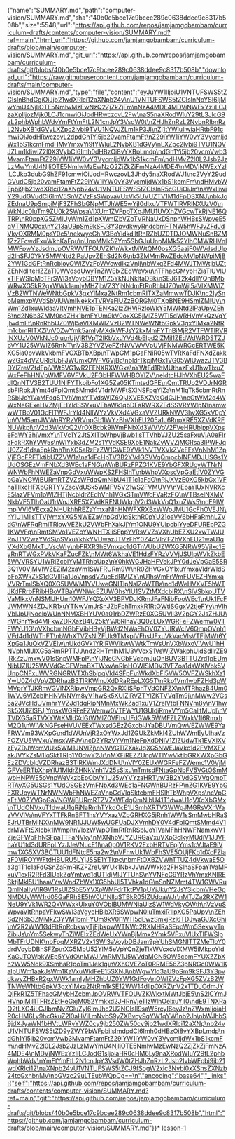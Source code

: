 {"name":"SUMMARY.md","path":"computer-vision/SUMMARY.md","sha":"40b0e5bce17c9bcee289c0638ddee9c8317b508b","size":5548,"url":"https://api.github.com/repos/jamjamgobambam/curriculum-drafts/contents/computer-vision/SUMMARY.md?ref=main","html_url":"https://github.com/jamjamgobambam/curriculum-drafts/blob/main/computer-vision/SUMMARY.md","git_url":"https://api.github.com/repos/jamjamgobambam/curriculum-drafts/git/blobs/40b0e5bce17c9bcee289c0638ddee9c8317b508b","download_url":"https://raw.githubusercontent.com/jamjamgobambam/curriculum-drafts/main/computer-vision/SUMMARY.md","type":"file","content":"eyJuYW1lIjoiU1VNTUFSWS5tZCIsInBhdGgiOiJjb21wdXRlci12aXNpb24v\nU1VNTUFSWS5tZCIsInNoYSI6IjMwYmU4NjliOTE5NmIwMzEwNzQ2ZjZkZjFm\nNzA4MDE4MDVjNWExYzIiLCJzaXplIjozMjk0LCJ1cmwiOiJodHRwczovL2Fw\naS5naXRodWIuY29tL3JlcG9zL2phbWphbWdvYmFtYmFtL2N1cnJpY3VsdW0t\nZHJhZnRzL2NvbnRlbnRzL2NvbXB1dGVyLXZpc2lvbi9TVU1NQVJZLm1kP3Jl\nZj1tYWluIiwiaHRtbF91cmwiOiJodHRwczovL2dpdGh1Yi5jb20vamFtamFt\nZ29iYW1iYW0vY3VycmljdWx1bS1kcmFmdHMvYmxvYi9tYWluL2NvbXB1dGVy\nLXZpc2lvbi9TVU1NQVJZLm1kIiwiZ2l0X3VybCI6Imh0dHBzOi8vYXBpLmdp\ndGh1Yi5jb20vcmVwb3MvamFtamFtZ29iYW1iYW0vY3VycmljdWx1bS1kcmFm\ndHMvZ2l0L2Jsb2JzLzMwYmU4NjliOTE5NmIwMzEwNzQ2ZjZkZjFmNzA4MDE4\nMDVjNWExYzIiLCJkb3dubG9hZF91cmwiOiJodHRwczovL3Jhdy5naXRodWJ1\nc2VyY29udGVudC5jb20vamFtamFtZ29iYW1iYW0vY3VycmljdWx1bS1kcmFm\ndHMvbWFpbi9jb21wdXRlci12aXNpb24vU1VNTUFSWS5tZCIsInR5cGUiOiJm\naWxlIiwiY29udGVudCI6ImV5SnVZVzFsSWpvaVUxVk5UVUZTV1M1dFpDSXNJ\nbkJoZEdnaU9pSmpiMjF3ZFhSbGNpMTJhWE5wYjI0dlxuVTFWTlRVRlNXUzV0\nWkNJc0luTm9ZU0k2SWpsaVlXUm1ZVFppTXpJMU1UVXhZVGcwTkRjNE16QTRP\nR0ppXG5ZMlUyWm1Zd1pXWmlZbVZoTVRNaUxDSnphWHBsSWpveE5qVTNMQ0ox\nY213aU9pSm9kSFJ3Y3pvdkwyRndcbmFTNW5hWFJvZFdJdVkyOXRMM0psY0c5\nekwycGhiV3BoYldkdlltRnRZbUZ0TDJOMWNuSnBZM1ZzZFcwdFxuWkhKaFpu\nUnpMMk52Ym5SbGJuUnpMMk52YlhCMWRHVnlMWFpwYzJsdmJpOVRWVTFOUVZK\nWkxtMWtQM0psXG5aajF0WVdsdUlpd2lhSFJ0YkY5MWNtd2lPaUpvZEhSd2N6\nb3ZMMmRwZEdoMVlpNWpiMjB2YW1GdGFtRnRcbloyOWlZVzFpWVcwdlkzVnlj\nbWxqZFd4MWJTMWtjbUZtZEhNdllteHZZaTl0WVdsdUwyTnZiWEIxZEdWeVxu\nTFhacGMybHZiaTlUVlUxTlFWSlpMbTFrSWl3aVoybDBYM1Z5YkNJNkltaDBk\nSEJ6T2k4dllYQnBMbWRwXG5kR2gxWWk1amIyMHZjbVZ3YjNNdmFtRnRhbUZ0\nWjI5aVlXMWlZVzB2WTNWeWNtbGpkV3gxYlMxa2NtRm1cbmRITXZaMmwwTDJK\nc2IySnpMemxpWVdSbVlUWmlNekkxTVRVeFlUZzBORGM0TXpBNE9HSmlZMlUy\nWm1Zd1xuWldaaVltVmhNVE1pTENKa2IzZHViRzloWkY5MWNtd2lPaUpvZEhS\nd2N6b3ZMM0poZHk1bmFYUm9kV0oxXG5jMlZ5WTI5dWRHVnVkQzVqYjIwdmFt\nRnRhbUZ0WjI5aVlXMWlZVzB2WTNWeWNtbGpkV3gxYlMxa2NtRm1cbmRITXZi\nV0ZwYmk5amIyMXdkWFJsY2kxMmFYTnBiMjR2VTFWTlRVRlNXUzV0WkNJc0lu\nUjVjR1VpT2lKbVxuYVd4bElpd2lZMjl1ZEdWdWRDSTZJbVY1U25WWlZ6RnNT\nV3B2YVZVeFZrNVVWVVpUVjFNMWRGcERTWE5KXG5ia0pvWkVkbmFVOXBTbXBp\nTWpGM1pGaFNiR05wTVRKaFdFNXdZakkwZGx4dVZURldUbFJWUmxOWFV6VjBc\nbldrTkpjMGx1VG05WlUwazJTV3BDYlZreVZtdFpiVWt5VG1wR2FFNXRXWGxa\nYWtFd1RtMUthazFxU1hwTlxuZWxFeFhHNVpWMFV6VFVkU2FGbHFWWHBOYlZV\neldtcHJhVXhEU25waFdIQnNTV3B2TUU1NlFYTkpibFo1XG5Za05KTmtsdGFE\nQmtTRUo2VDJrNGRsbFlRbkJjYmt4dFpIQmtSMmd4V1drMWFtSXlNSFpqYlZa\nM1lqTk5cbmRtRnRSblJoYlVaMFdqSTVhVmxYTVdsWlZ6QjJXVE5XZVdOdGJH\ncGtWM2d4WWxNeGExeHVZMjFHYldSSVxuVFhaWk1qbDFaRWRXZFdSSVRYWlpN\namwwWTBoV01GcFlTWFJrYld4NllWYzVkVXd4VGxaVVZURkNWV3hyXG5kV0pY\nVVM5amJWWnRYRzVRVnpGb1lWYzBhVXhEU205a1J6RnpXRE5XZVdKRFNUWkpi\nV2d3WkVoQ2VrOXBcbk9IWmFNbXd3WVVoV2FVeHRUblppVXpseFdWY3hjVmxY\nTVc1Y2JtSXlTbWhpVjBwb1lsTTVhbVJZU25saFxuVjA0eFlraFdkRXhYVW5s\nWlYxb3dZM2s1YVdKSE9XbE1NakZvWVZjMGRsa3lPWFJqU0ZZd1dsaEpkRnh1\nXG5aRzFzZW1GWE9YVk1NVTVXVkZVeFFsVnNhM1ZpVjFGcFRFTktibUZZVW1a\na1dFcHpTV3B2YVdGSVVqQmpcblNFMDJUSGs1YUdOSGEzVmFNbXd3WEc1aFNG\nWnBURzFPZG1KVE9YbGFXRUoyWTNrNWNWbFhNWEZaVnpGdVxuWWpKS2FHSlhT\nbWhpVXpscVpGaEtlV0ZYVGpGaVNGWjBURmRTZVZsWFdqQmNibU41T1c1aFdG\nRjJXVzE0XG5kbGx1VFhaTlIxcHFXbGRTYVZscVdUSk5WMFV5V21wS2FVMUVV\nVEpaYlUxNVRXcE5lazVFVm1oWlZHTjNcbldrZEdhVnh1VGxSTmVWcFVaRzFQ\nVTBselNXMVNkbVF5TlhOaU1rWnJXRE5XZVdKRFNUWkpiV2d3WkVoQ1xuZWs5\ncE9IWmpiVVl6VEcxa2NHUkhhREZaYmxaNlhHNWFXRXBxWWpJMU1GcFhOVEJN\nYlU1MllsTTVjVmxYXG5NWEZaVnpGdVlqSkthR0pYU21oaVV6bHFaRmhLZVdG\nWFRqRmlTRlowVEZkU2VWbFhXakJjYm1ONU9YUlpcblYyeDFUREpPZG1KWVFq\nRmtSMVo1VEZoYWNHTXliSFppYVRsVVZsVXhUbEZXU2xwTWJURnJTV2wzYVdS\nSVxuYkhkYVUwazJTVzFhY0Z4dVlrZFZhVXhEU21waU1qVXdXbGMxTUVscWIy\nbFRXR3hEVmxac1dGTnVUbUZWXG5NRW95VjIxc1EyRnRTWGxPVkVKaFZucFZk\nMWt6WkhaVE1HdzFYRzVVVjJSUlpWVkZkbE5WVVRSYU1WRjZcblYyMTRhbUpz\nY0hkWGJHaHFVekJPY0dJeVpGaE5SR3Q1V0VjMVlWZEZiM2xaVm1SWFRURm9W\nR0ZHVGxOY1xuYmxaVldrWldSbFpXWkZkS1dGVllRa1JoVnpsdVZucEdRMlZY\nU1hsVmFrWmFUVEZHYmxaVVRrTmlSbXQ0XG5UVWM1YVUweGNITlpNalZoWTBa\nd1dWeHVXVE5hWTJKdFRrbFRibHBoVTBaYWNWcEZUWGhsYlU1SVZtMXdcblRX\nSlVSbkpUTVVaMlkxVnNSMlJHUm10WFJYQXpXV3BPVDJKRmJFaFNibFpoWEc1\nUk1FcFJWMWN4ZDJKR1xuYTNwVmJrSnJZbFphTmxkR1RtOWtiSGgxV2tjeFYy\nVlhVblJpUjNoclpWUnNNMXBHYUV0a01rbDZWRzE0XG5UVll3V2pGY2JsZHJU\nWGhrYkd4MFkwZDRXazB4U25kYVJ6RlhaV3Q0ZEUxWGRFeFZWemw0VTFWYU1G\nVXhcbmNGbFVibHByVjBWd2NWaEhOV0ZYUlRWclV6QmpOVnh1VFd4d1dWTnFT\nbWhXTVZsNlZFUk9TMkpIVFhsUFxuVkVacVlsVTFjMWt6YXpGa1JuQkVZVEIw\nUkdGVk1YRlRWVlkwWWtkTmVsUnVXbWxoVlVwU1hHNVphMlJIXG5aRmRPTTJJ\nd2RHTmlhM1J3VVcxS1VsWjZWakphUldSdllrZE9jRkZzUmxwV01sSnpWMFpP\nYjJNeGNGbFVcbmJuQnBUV3BTTUZrd1pEUmNibUZIU25WVVdGcGFWbnBXTWxw\nRlpHOWlSMDV3VFZoa1dsWXlVbk5VUnpCNFxuWVRGNGRWTXhSblpqVld4SFpF\nWkdXbFl5VW5OVFZWSkhXa1YwU0Z4dVpVZDRhazB3TlRKWmJXdDRaREpLXG5T\nRkp1Vm1wbFZHd3pWMVprYTJKRmVGVlNXRlpwVmpGR2QxRXliSFphTVdONFZX\nMTRhazB4Um01WVJ6VlZcblhHNVNNVm8yV1hwSk5XUlZiRVZTYlZKTVVqTm9j\nMWw2VGs5a2JVcHdUVmhrYVZJd1dqRlpNMnMxWkZad1xuV1ZrelVtbFNNVm8y\nV1hwSk5XUlZlSFJjYmsxWGRFeFZWemw0VTFWYU1GUldjRmxVYm5CalltMUpl\nVTVIXG5aRTVXYWtKMldXdGtWMlZ0VFhsUFdGWk5WMFZLZWxkV1l6RmxhM2Q1\nWlVkNGFseHVUVEExTWxsdGEzZGxcblJYaDBUVmQwVEZWWE9YaFRWVm93WXpG\nd1dWUnVjR2xOYWxJd1ZGUkZkMkl4ZUhWWmEyUlhaVzFOZVU5WVxuVmsxWFJV\ncDZYRzVYVm1NeFpXdDNlV1ZIZUdwTk1EVXlXVzFyZDJWcmVIUk5WM1JNVlZj\nNWVGTlZXakJqXG5NWEJaVkc1d2FVMXFVakJVYkZsM1lqSktTRlp1Y0dwY2Jr\nMXFiREZZUnpWTlYwVktlbGRXWXpGbGEzZDVcblpVZDRhazB3TlRKWmJXdDNU\nVlY0ZEUxWGRFeFZWemc1V0VjMGFVeERTbXhpYlU1MldrZHNkVnh1V25sSlxu\nTmtsdFNtaGpNbFV5VGtOSmMwbHNPWE5oVnpWeVkzbEpObVY1U25wYVYzaHRT\nV3B2YVdGSVVqQmpTRTAyXG5USGs1YUdOSGEzVmFNbXd3WEc1aFNGWnBURzFP\nZG1KVE9YbGFXRUoyWTNrNWNWbFhNWEZaVnpGdVlqSktcbmFHSlhTbWhpVXps\ncVpGaEtlV0ZYVGpGaVNGWjBURmRTZVZsWFdqQmNibU41T1dwaU1qVXdXbGMx\nTUdONVxuT1dwaU1qRjNaRmhTYkdOcE1USmhXRTV3WWpJMGRsVXhWazVVVlVa\nVFYxTTFkRnBFT1hsYVYxazVZbGRHXG5jRnh1WW1sSmMwbHRaSEJrUTBrMlNX\nMW9NR1JJUW5wUGFUaDJXVmhDY0V4dFpIQmtSMmd4V1drMWFtSXlcbk1IWmpi\nVlozWWpOTmRtRnRSblJoYlVaMFhHNWFNamxwV1ZjeGFWbFhNSFpaTTFaNVky\nMXNhbVJYZURGaVxuVXpGclkyMUdiV1JJVFhaYU1td3dUREpLYzJJeVNucE1l\na0p0V1RKV2ExbHRTVEpjYms1cVJtaE9iVmw1XG5XV3BCTUU1dFNtcE5ha2w2\nVFhwUk1WbFhSVE5OUjFKb1dXcFZlazF0VlROYWFtdHBURU5LYjJSSE1YTkpc\nbmFtOXBZVWhTTUZ4dVkwaE5Oa3g1T1c1aFdGSnZaRmRKZFZreU9YUk1NbkJv\nWWxkd2FHSlhaSFpaYlVaMFxuV1cxR2RFd3lUakZqYmtwd1dUTldjMlJYTUhS\nYVNFcG9YRzVhYmxKNlRESktjMkl5U1haaVYwWndZbWs1XG5hbUl5TVhka1dG\nSnNZMmt4TW1GWVRuQmlNalIyVlRGV1RsUlZSbE5YVXpWMFdrTktPV1pUYjJk\nY2JsY3lcbmVHeGpNMDUyWW1rd05GaFRhSE5hV0U1NllqSTBkR05IZUdoaWJr\nMTJZa2RXZW1NeU9YVk1WR2QxWWxkUlxuY0VOblBUMWNiaUlzSW1WdVkyOWth\nVzVuSWpvaVltRnpaVFkwSWl3aVgyeHBibXR6SWpwN0luTmxiR1lpXG5PaUpv\nZEhSd2N6b3ZMMkZ3YVM1bmFYUm9kV0l1WTI5dEwzSmxjRzl6TDJwaGJXcGhi\nV2R2WW1GdFltRnRcbkwyTjFjbkpwWTNWc2RXMHRaSEpoWm5SekwyTnZiblJs\nYm5SekwyTnZiWEIxZEdWeUxYWnBjMmx2Ymk5VFxuVlUxTlFWSlpMbTFrUDNK\nbFpqMXRZV2x1SWl3aVoybDBJam9pYUhSMGNITTZMeTloY0drdVoybDBhSFZp\nXG5MbU52YlM5eVpYQnZjeTlxWVcxcVlXMW5iMkpoYldKaGJTOWpkWEp5YVdO\nMWJIVnRMV1J5WVdaMGN5OW5cbmFYUXZZbXh2WW5Ndk9XSmhaR1poTm1Jek1q\nVXhOVEZoT0RRME56Z3pNRGc0WW1KalpUWm1aakJsWm1KaVxuWldFeE15SXNJ\nbWgwYld3aU9pSm9kSFJ3Y3pvdkwyZHBkR2gxWWk1amIyMHZhbUZ0YW1GdFoy\nOWlZVzFpXG5ZVzB2WTNWeWNtbGpkV3gxYlMxa2NtRm1kSE12WW14dllpOXRZ\nV2x1TDJOdmJYQjFkR1Z5TFhacGMybHZcbmJpOVRWVTFOUVZKWkxtMWtJbjE5\nS2lCYmJHVnpjMjl1TFRsZEtHeGxjM052Ymkxd2JHRnVjeTlzWlhOelxuYjI0\ndE9TNXRaQ2tLXG4iLCJlbmNvZGluZyI6ImJhc2U2NCIsIl9saW5rcyI6eyJz\nZWxmIjoiaHR0cHM6Ly9hcGkuZ2l0aHViLmNvbS9yZXBvcy9qYW1qYW1nb2Jh\nbWJhbS9jdXJyaWN1bHVtLWRyYWZ0cy9jb250ZW50cy9jb21wdXRlci12aXNp\nb24vU1VNTUFSWS5tZD9yZWY9bWFpbiIsImdpdCI6Imh0dHBzOi8vYXBpLmdp\ndGh1Yi5jb20vcmVwb3MvamFtamFtZ29iYW1iYW0vY3VycmljdWx1bS1kcmFm\ndHMvZ2l0L2Jsb2JzLzMwYmU4NjliOTE5NmIwMzEwNzQ2ZjZkZjFmNzA4MDE4\nMDVjNWExYzIiLCJodG1sIjoiaHR0cHM6Ly9naXRodWIuY29tL2phbWphbWdv\nYmFtYmFtL2N1cnJpY3VsdW0tZHJhZnRzL2Jsb2IvbWFpbi9jb21wdXRlci12\naXNpb24vU1VNTUFSWS5tZCJ9fSogW2xlc3Nvbi0xXShsZXNzb24tcGxhbnMv\nbGVzc29uLTEubWQpCg==\n","encoding":"base64","_links":{"self":"https://api.github.com/repos/jamjamgobambam/curriculum-drafts/contents/computer-vision/SUMMARY.md?ref=main","git":"https://api.github.com/repos/jamjamgobambam/curriculum-drafts/git/blobs/40b0e5bce17c9bcee289c0638ddee9c8317b508b","html":"https://github.com/jamjamgobambam/curriculum-drafts/blob/main/computer-vision/SUMMARY.md"}}* [lesson-1](lesson-plans/lesson-1.md)
